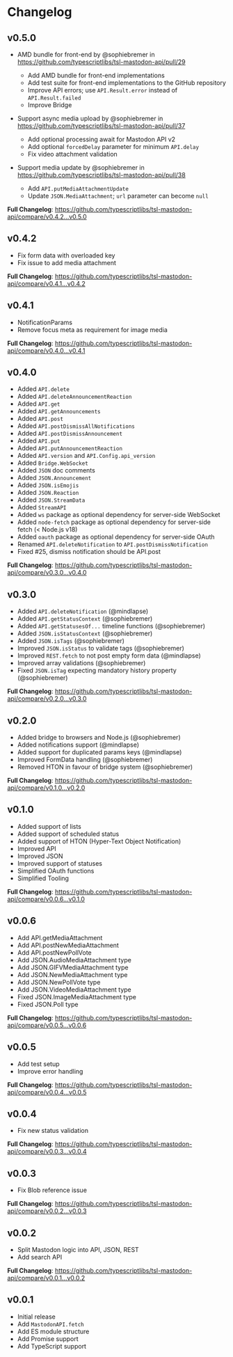 Changelog
=========



v0.5.0
------

* AMD bundle for front-end by @sophiebremer in https://github.com/typescriptlibs/tsl-mastodon-api/pull/29
  - Add AMD bundle for front-end implementations
  - Add test suite for front-end implementations to the GitHub repository
  - Improve API errors; use `API.Result.error` instead of `API.Result.failed`
  - Improve Bridge

* Support async media upload by @sophiebremer in https://github.com/typescriptlibs/tsl-mastodon-api/pull/37
  - Add optional processing await for Mastodon API v2
  - Add optional `forcedDelay` parameter for minimum `API.delay`
  - Fix video attachment validation

* Support media update by @sophiebremer in https://github.com/typescriptlibs/tsl-mastodon-api/pull/38
  - Add `API.putMediaAttachmentUpdate`
  - Update `JSON.MediaAttachment`; `url` parameter can become `null`

**Full Changelog**: https://github.com/typescriptlibs/tsl-mastodon-api/compare/v0.4.2...v0.5.0



v0.4.2
------

* Fix form data with overloaded key
* Fix issue to add media attachment

**Full Changelog**: https://github.com/typescriptlibs/tsl-mastodon-api/compare/v0.4.1...v0.4.2



v0.4.1
------

* NotificationParams
* Remove focus meta as requirement for image media

**Full Changelog**: https://github.com/typescriptlibs/tsl-mastodon-api/compare/v0.4.0...v0.4.1



v0.4.0
------

* Added `API.delete`
* Added `API.deleteAnnouncementReaction`
* Added `API.get`
* Added `API.getAnnouncements`
* Added `API.post`
* Added `API.postDismissAllNotifications`
* Added `API.postDismissAnnouncement`
* Added `API.put`
* Added `API.putAnnouncementReaction`
* Added `API.version` and `API.Config.api_version`
* Added `Bridge.WebSocket`
* Added `JSON` doc comments
* Added `JSON.Announcement`
* Added `JSON.isEmojis`
* Added `JSON.Reaction`
* Added `JSON.StreamData`
* Added `StreamAPI`
* Added `ws` package as optional dependency for server-side WebSocket
* Added `node-fetch` package as optional dependency for server-side fetch (< Node.js v18)
* Added `oauth` package as optional dependency for server-side OAuth
* Renamed `API.deleteNotification` to `API.postDismissNotification`
* Fixed #25, dismiss notification should be API.post

**Full Changelog**: https://github.com/typescriptlibs/tsl-mastodon-api/compare/v0.3.0...v0.4.0



v0.3.0
------

* Added `API.deleteNotification` (@mindlapse)
* Added `API.getStatusContext` (@sophiebremer)
* Added `API.getStatusesOf...` timeline functions (@sophiebremer)
* Added `JSON.isStatusContext` (@sophiebremer)
* Added `JSON.isTags` (@sophiebremer)
* Improved `JSON.isStatus` to validate tags (@sophiebremer)
* Improved `REST.fetch` to not post empty form data (@mindlapse)
* Improved array validations (@sophiebremer)
* Fixed `JSON.isTag` expecting mandatory history property (@sophiebremer)

**Full Changelog**: https://github.com/typescriptlibs/tsl-mastodon-api/compare/v0.2.0...v0.3.0



v0.2.0
------

* Added bridge to browsers and Node.js (@sophiebremer)
* Added notifications support (@mindlapse)
* Added support for duplicated params keys (@mindlapse)
* Improved FormData handling (@sophiebremer)
* Removed HTON in favour of bridge system (@sophiebremer)

**Full Changelog**: https://github.com/typescriptlibs/tsl-mastodon-api/compare/v0.1.0...v0.2.0



v0.1.0
------

* Added support of lists
* Added support of scheduled status
* Added support of HTON (Hyper-Text Object Notification)
* Improved API
* Improved JSON
* Improved support of statuses
* Simplified OAuth functions
* Simplified Tooling

**Full Changelog**: https://github.com/typescriptlibs/tsl-mastodon-api/compare/v0.0.6...v0.1.0



v0.0.6
------

* Add API.getMediaAttachment
* Add API.postNewMediaAttachment
* Add API.postNewPollVote
* Add JSON.AudioMediaAttachment type
* Add JSON.GIFVMediaAttachment type
* Add JSON.NewMediaAttachment type
* Add JSON.NewPollVote type
* Add JSON.VideoMediaAttachment type
* Fixed JSON.ImageMediaAttachment type
* Fixed JSON.Poll type

**Full Changelog**: https://github.com/typescriptlibs/tsl-mastodon-api/compare/v0.0.5...v0.0.6



v0.0.5
------

* Add test setup
* Improve error handling

**Full Changelog**: https://github.com/typescriptlibs/tsl-mastodon-api/compare/v0.0.4...v0.0.5



v0.0.4
------

* Fix new status validation

**Full Changelog**: https://github.com/typescriptlibs/tsl-mastodon-api/compare/v0.0.3...v0.0.4



v0.0.3
------

* Fix Blob reference issue

**Full Changelog**: https://github.com/typescriptlibs/tsl-mastodon-api/compare/v0.0.2...v0.0.3



v0.0.2
------

* Split Mastodon logic into API, JSON, REST
* Add search API

**Full Changelog**: https://github.com/typescriptlibs/tsl-mastodon-api/compare/v0.0.1...v0.0.2



v0.0.1
------

* Initial release
* Add `MastodonAPI.fetch`
* Add ES module structure
* Add Promise support
* Add TypeScript support
